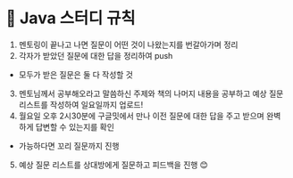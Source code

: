 # 📑 Java 스터디 규칙

1. 멘토링이 끝나고 나면 질문이 어떤 것이 나왔는지를 번갈아가며 정리
2. 각자가 받았던 질문에 대한 답을 정리하여 push
- 모두가 받은 질문은 둘 다 작성할 것
3. 멘토님께서 공부해오라고 말씀하신 주제와 책의 나머지 내용을 공부하고 예상 질문 리스트를 작성하여 일요일까지 업로드!
4. 월요일 오후 2시30분에 구글밋에서 만나 이전 질문에 대한 답을 주고 받으며 완벽하게 답변할 수 있는지를 확인
- 가능하다면 꼬리 질문까지 진행
5. 예상 질문 리스트를 상대방에게 질문하고 피드백을 진행 😊
